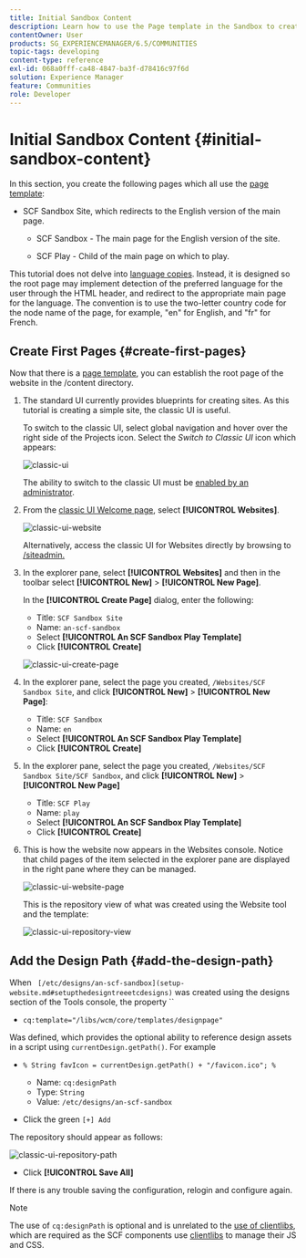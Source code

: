 ```yaml
---
title: Initial Sandbox Content
description: Learn how to use the Page template in the Sandbox to create a main page for an English version of a website, and a child page off the main page.
contentOwner: User
products: SG_EXPERIENCEMANAGER/6.5/COMMUNITIES
topic-tags: developing
content-type: reference
exl-id: 068a0fff-ca48-4847-ba3f-d78416c97f6d
solution: Experience Manager
feature: Communities
role: Developer
---
```

# Initial Sandbox Content {#initial-sandbox-content}

In this section, you create the following pages which all use the [page template](initial-app.md#createthepagetemplate):

* SCF Sandbox Site, which redirects to the English version of the main page.

  * SCF Sandbox - The main page for the English version of the site.

  * SCF Play - Child of the main page on which to play.

This tutorial does not delve into [language copies](../../help/sites-administering/tc-prep.md). Instead, it is designed so the root page may implement detection of the preferred language for the user through the HTML header, and redirect to the appropriate main page for the language. The convention is to use the two-letter country code for the node name of the page, for example, "en" for English, and "fr" for French.

## Create First Pages {#create-first-pages}

Now that there is a [page template](initial-app.md#createthepagetemplate), you can establish the root page of the website in the /content directory.

1. The standard UI currently provides blueprints for creating sites. As this tutorial is creating a simple site, the classic UI is useful.

   To switch to the classic UI, select global navigation and hover over the right side of the Projects icon. Select the *Switch to Classic UI* icon which appears:

   ![classic-ui](assets/classic-ui.png)

   The ability to switch to the classic UI must be [enabled by an administrator](../../help/sites-administering/enable-classic-ui.md).

1. From the [classic UI Welcome page](http://localhost:4502/welcome.html), select **[!UICONTROL Websites]**.

   ![classic-ui-website](assets/classic-ui-website.png)

   Alternatively, access the classic UI for Websites directly by browsing to [/siteadmin.](http://localhost:4502/siteadmin)

1. In the explorer pane, select **[!UICONTROL Websites]** and then in the toolbar select **[!UICONTROL New]** > **[!UICONTROL New Page]**.

   In the **[!UICONTROL Create Page]** dialog, enter the following:

   * Title: `SCF Sandbox Site`
   * Name: `an-scf-sandbox`
   * Select **[!UICONTROL An SCF Sandbox Play Template]**
   * Click **[!UICONTROL Create]**

   ![classic-ui-create-page](assets/classic-ui-create-page.png)

1. In the explorer pane, select the page you created, `/Websites/SCF Sandbox Site`, and click **[!UICONTROL New]** > **[!UICONTROL New Page]**:

   * Title: `SCF Sandbox`
   * Name: `en`
   * Select **[!UICONTROL An SCF Sandbox Play Template]**
   * Click **[!UICONTROL Create]**

1. In the explorer pane, select the page you created, `/Websites/SCF Sandbox Site/SCF Sandbox`, and click **[!UICONTROL New]** > **[!UICONTROL New Page]**

   * Title: `SCF Play`
   * Name: `play`
   * Select **[!UICONTROL An SCF Sandbox Play Template]**
   * Click **[!UICONTROL Create]**

1. This is how the website now appears in the Websites console. Notice that child pages of the item selected in the explorer pane are displayed in the right pane where they can be managed.

   ![classic-ui-website-page](assets/classic-ui-website-page.png)

   This is the repository view of what was created using the Website tool and the template:

   ![classic-ui-repository-view](assets/classic-ui-repository-view.png)

## Add the Design Path {#add-the-design-path}

When ` [/etc/designs/an-scf-sandbox](setup-website.md#setupthedesigntreeetcdesigns)` was created using the designs section of the Tools console, the property ``

* `cq:template="/libs/wcm/core/templates/designpage"`

Was defined, which provides the optional ability to reference design assets in a script using `currentDesign.getPath()`. For example

* `% String favIcon = currentDesign.getPath() + "/favicon.ico"; %`


  * Name: `cq:designPath`
  * Type: `String`
  * Value: `/etc/designs/an-scf-sandbox`

* Click the green `[+] Add`

The repository should appear as follows:

![classic-ui-repository-path](assets/classic-ui-repository-path.png)

* Click **[!UICONTROL Save All]**

If there is any trouble saving the configuration, relogin and configure again.

>[!NOTE]
>
>The use of `cq:designPath` is optional and is unrelated to the [use of clientlibs](develop-app.md#includeclientlibsintemplate), which are required as the SCF components use [clientlibs](client-customize.md#clientlibs-for-scf) to manage their JS and CSS.
